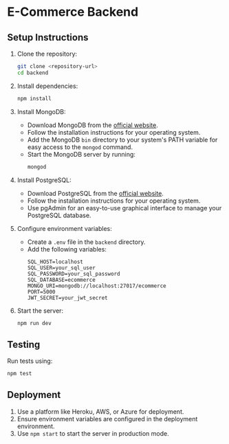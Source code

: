 # E-Commerce Backend

## Setup Instructions

1. Clone the repository:
   ```bash
   git clone <repository-url>
   cd backend
   ```

2. Install dependencies:
   ```bash
   npm install
   ```

3. Install MongoDB:
   - Download MongoDB from the [official website](https://www.mongodb.com/try/download/community).
   - Follow the installation instructions for your operating system.
   - Add the MongoDB `bin` directory to your system's PATH variable for easy access to the `mongod` command.
   - Start the MongoDB server by running:
     ```bash
     mongod
     ```

4. Install PostgreSQL:
   - Download PostgreSQL from the [official website](https://www.postgresql.org/download/).
   - Follow the installation instructions for your operating system.
   - Use pgAdmin for an easy-to-use graphical interface to manage your PostgreSQL database.

5. Configure environment variables:
   - Create a `.env` file in the `backend` directory.
   - Add the following variables:
     ```
     SQL_HOST=localhost
     SQL_USER=your_sql_user
     SQL_PASSWORD=your_sql_password
     SQL_DATABASE=ecommerce
     MONGO_URI=mongodb://localhost:27017/ecommerce
     PORT=5000
     JWT_SECRET=your_jwt_secret
     ```

6. Start the server:
   ```bash
   npm run dev
   ```

## Testing

Run tests using:
```bash
npm test
```

## Deployment

1. Use a platform like Heroku, AWS, or Azure for deployment.
2. Ensure environment variables are configured in the deployment environment.
3. Use `npm start` to start the server in production mode.
